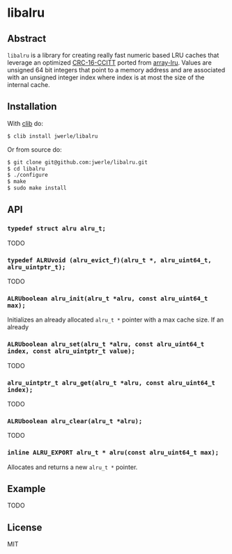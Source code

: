 libalru
=======

## Abstract

`libalru` is a library for creating really fast numeric based LRU caches that
leverage an optimized [CRC-16-CCITT](
http://automationwiki.com/index.php/CRC-16-CCITT) ported from
[array-lru](https://github.com/mafintosh/array-lru). Values are unsigned
64 bit integers that point to a memory address and are associated with
an unsigned integer index where index is at most the size of the
internal cache.

## Installation

With [clib](https://github.com/clibs/clib) do:

```sh
$ clib install jwerle/libalru
```

Or from source do:

```sh
$ git clone git@github.com:jwerle/libalru.git
$ cd libalru
$ ./configure
$ make
$ sudo make install
```

## API

### `typedef struct alru alru_t;`

TODO

### `typedef ALRUvoid (alru_evict_f)(alru_t *, alru_uint64_t, alru_uintptr_t);`

TODO

### `ALRUboolean alru_init(alru_t *alru, const alru_uint64_t max);`

Initializes an already allocated `alru_t *` pointer with
a max cache size. If an already

### `ALRUboolean alru_set(alru_t *alru, const alru_uint64_t index, const alru_uintptr_t value);`

TODO

### `alru_uintptr_t alru_get(alru_t *alru, const alru_uint64_t index);`

TODO

### `ALRUboolean alru_clear(alru_t *alru);`

TODO

### `inline ALRU_EXPORT alru_t * alru(const alru_uint64_t max);`

Allocates and returns a new `alru_t *` pointer.

## Example

TODO

## License

MIT

